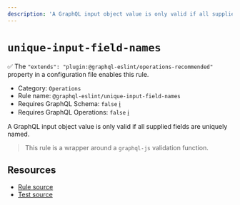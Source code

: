 ```yaml
---
description: 'A GraphQL input object value is only valid if all supplied fields are uniquely named.'
---
```


# `unique-input-field-names`

✅ The `"extends": "plugin:@graphql-eslint/operations-recommended"` property in a configuration file
enables this rule.

- Category: `Operations`
- Rule name: `@graphql-eslint/unique-input-field-names`
- Requires GraphQL Schema: `false`
  [ℹ️](/docs/getting-started#extended-linting-rules-with-graphql-schema)
- Requires GraphQL Operations: `false`
  [ℹ️](/docs/getting-started#extended-linting-rules-with-siblings-operations)

A GraphQL input object value is only valid if all supplied fields are uniquely named.

> This rule is a wrapper around a `graphql-js` validation function.

## Resources

- [Rule source](https://github.com/graphql/graphql-js/blob/main/src/validation/rules/UniqueInputFieldNamesRule.ts)
- [Test source](https://github.com/graphql/graphql-js/tree/main/src/validation/__tests__/UniqueInputFieldNamesRule-test.ts)
